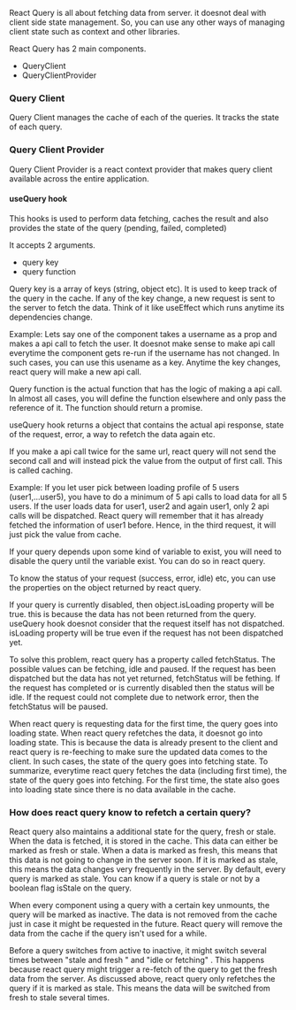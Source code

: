 
React Query is all about fetching data from server. it doesnot deal with client side state management. So, you can use any other ways of managing client state such as context and other libraries.

React Query has 2 main components.

- QueryClient
- QueryClientProvider


### Query Client

Query Client manages the cache of each of the queries. It tracks the state of each query. 

### Query Client Provider

Query Client Provider is a react context provider that makes query client available across the entire application.


#### useQuery hook

This hooks is used to perform data fetching, caches the result and also provides the state of the query (pending, failed, completed)

It accepts 2 arguments. 

- query key
- query function

Query key is a array of keys (string, object etc). It is used to keep track of the query in the cache.  If any of the key change, a new request is sent to the server to fetch the data. Think of it like useEffect which runs anytime its dependencies change.

Example: Lets say one of the component takes a username as a prop and makes a api call to fetch the user. It doesnot make sense to make api call everytime the component gets re-run if the username has not changed. In such cases, you can use this usename as a key. Anytime the key changes, react query will make a new api call.

Query function is the actual function that has the logic of making a api call. In almost all cases, you will define the function elsewhere and only pass the reference of it. The function should return a promise.

useQuery hook returns a object that contains the actual api response, state of the request, error, a way to refetch the data again etc.

If you make a api call twice for the same url,  react query will not send the second call and will instead pick the value from the output of first call. This is called caching.

Example: If you let user pick between loading profile of 5 users (user1,...user5), you have to do a minimum of 5 api calls to load data for all 5 users. If the user loads data for user1, user2 and again user1, only 2 api calls will be dispatched.  React query will remember that it has already fetched the information of user1 before. Hence, in the third request, it will just pick the value from cache. 

If your query depends upon some kind of variable to exist, you will need to disable the query until the variable exist. You can do so in react query. 

To know the status of your request (success, error, idle) etc, you can use the properties on the object returned by react query. 

If your query is currently disabled, then object.isLoading property will be true. this is because the data has not been returned from the query. useQuery hook doesnot consider that the request itself has not dispatched. isLoading property will be true even if the request has not been dispatched yet. 

To solve this problem, react query has a property called fetchStatus. The possible values can be fetching, idle and paused. If the request has been dispatched but the data has not yet returned, fetchStatus will be fething. If the request has completed or is currently disabled then the status will be idle. If the request could not complete due to network error, then the fetchStatus will be paused. 

When react query is requesting data for the first time, the query goes into loading state. When react query refetches the data, it doesnot go into loading state. This is because the data is already present to the client and react query is re-feeching to make sure the updated data comes to the client. In such cases, the state of the query goes into fetching state. To summarize, everytime react query fetches the data (including first time), the state of the query goes into fetching. For the first time, the state also goes into loading state since there is no data available in the cache.


### How does react query know to refetch a certain query?

React query also maintains a additional state for the query, fresh or stale. When the data is fetched, it is stored in the cache. This data can either be marked as fresh or stale. When a data is marked as fresh, this means that this data is not going to change in the server soon. If it is marked as stale, this means the data changes very frequently in the server. By default, every query is marked as stale. You can know if a query is stale or not by a boolean flag isStale on the query.  

When every component using a query with a certain key unmounts, the query will be marked as inactive. The data is not removed from the cache just in case it might be requested in the future. React query will remove the data from the cache if the query isn't used for a while.

Before a query switches from active to inactive, it might switch several times between "stale and fresh " and "idle or fetching" . This happens because react query might trigger a re-fetch of the query to get the fresh data from the server. As discussed above, react query only refetches the query if it is marked as stale. This means the data will be switched from fresh to stale several times. 
